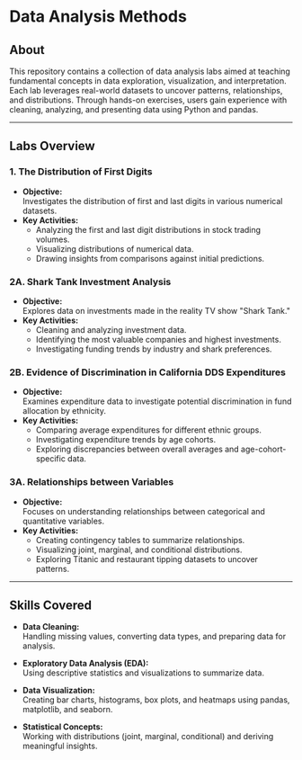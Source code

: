 # Data Analysis Methods

## About

This repository contains a collection of data analysis labs aimed at teaching fundamental concepts in data exploration, visualization, and interpretation. Each lab leverages real-world datasets to uncover patterns, relationships, and distributions. Through hands-on exercises, users gain experience with cleaning, analyzing, and presenting data using Python and pandas.

---

## Labs Overview

### 1. The Distribution of First Digits
- **Objective:**  
  Investigates the distribution of first and last digits in various numerical datasets.
- **Key Activities:**  
  - Analyzing the first and last digit distributions in stock trading volumes.  
  - Visualizing distributions of numerical data.  
  - Drawing insights from comparisons against initial predictions.

### 2A. Shark Tank Investment Analysis
- **Objective:**  
  Explores data on investments made in the reality TV show "Shark Tank."
- **Key Activities:**  
  - Cleaning and analyzing investment data.  
  - Identifying the most valuable companies and highest investments.  
  - Investigating funding trends by industry and shark preferences.

### 2B. Evidence of Discrimination in California DDS Expenditures
- **Objective:**  
  Examines expenditure data to investigate potential discrimination in fund allocation by ethnicity.
- **Key Activities:**  
  - Comparing average expenditures for different ethnic groups.  
  - Investigating expenditure trends by age cohorts.  
  - Exploring discrepancies between overall averages and age-cohort-specific data.

### 3A. Relationships between Variables
- **Objective:**  
  Focuses on understanding relationships between categorical and quantitative variables.
- **Key Activities:**  
  - Creating contingency tables to summarize relationships.  
  - Visualizing joint, marginal, and conditional distributions.  
  - Exploring Titanic and restaurant tipping datasets to uncover patterns.

---

## Skills Covered

- **Data Cleaning:**  
  Handling missing values, converting data types, and preparing data for analysis.  

- **Exploratory Data Analysis (EDA):**  
  Using descriptive statistics and visualizations to summarize data.  

- **Data Visualization:**  
  Creating bar charts, histograms, box plots, and heatmaps using pandas, matplotlib, and seaborn.  

- **Statistical Concepts:**  
  Working with distributions (joint, marginal, conditional) and deriving meaningful insights.
